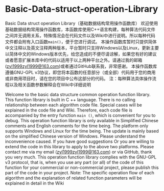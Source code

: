 # Basic-Data-struct-operation-Library

Basic Data struct operation Library（基础数据结构常用操作函数库）
欢迎使用基础数据结构常用操作函数库，本函数库使用C++语言构建，每种算法代码文件之间并无调用关系，特殊情况会在代码文件以及Wiki中进行说明。所以每种代码文件都会附有入口函数`main()`，便于您进行调试。
本操作函数库暂时只提供简体中文注释以及英文注释两种版本，平台暂时只支持Windows以及Linux，更新主要以简体中文的Windows版本优先，给您造成的不便尽请谅解，如果您有好的建议或者愿意扩展本库中的代码以适用于以上两种平台之外。请通过我的邮箱([zyl1999zyl1999@163.com](https://zyl1999zyl1999@163.com))或者通过GitHub联系我，非常感谢。
本操作函数库遵循GNU-GPL v3协议，即您将本函数的任意部分（或全部）代码用于您的商用或非商用项目时，请在您的项目中公布这部分的代码。
注：每种算法具体操作流程以及相关函数参数解释会在Wiki中详细说明

Welcome to the basic data structure common operation function library. This function library is built in C ++ language. There is no calling relationship between each algorithm code file. Special cases will be explained in the code file and Wiki. Therefore, each code file is accompanied by the entry function `main ()`, which is convenient for you to debug.
This operation function library is only available in Simplified Chinese comments and English comments for the time being. The platform only supports Windows and Linux for the time being. The update is mainly based on the simplified Chinese version of Windows. Please understand the inconvenience caused. If you have good suggestions Or you are willing to extend the code in this library to apply to the above two platforms. Please contact me via my email ([zyl1999zyl1999@163.com](https://zyl1999zyl1999@163.com)) or via GitHub, thank you very much.
This operation function library complies with the GNU-GPL v3 protocol, that is, when you use any part (or all) of the code of this function for your commercial or non-commercial project, please publish this part of the code in your project.
Note: The specific operation flow of each algorithm and the explanation of related function parameters will be explained in detail in the Wiki